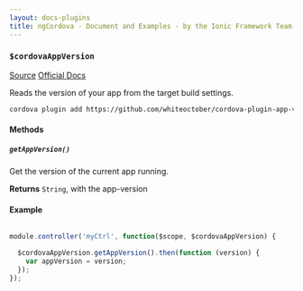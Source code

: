 ```yaml
---
layout: docs-plugins
title: ngCordova - Document and Examples - by the Ionic Framework Team
---
```


<div class="anchor-row">
  <h3><code>$cordovaAppVersion</code></h3>
  <div class="button-row">
    <a class="btn-anchor" href="https://github.com/driftyco/ng-cordova/blob/master/src/plugins/appVersion.js">Source</a>
    <a class="btn-anchor" href="https://github.com/whiteoctober/cordova-plugin-app-version">Official Docs</a>
  </div>
  <div class="icon-row">
    <i class="icon ion-social-apple"></i>
    <i class="icon ion-social-android"></i>
  </div>
</div>


Reads the version of your app from the target build settings.

```bash
cordova plugin add https://github.com/whiteoctober/cordova-plugin-app-version.git
```

#### Methods

##### `getAppVersion()`

Get the version of the current app running.

**Returns**  `String`, with the app-version


#### Example

```javascript

module.controller('myCtrl', function($scope, $cordovaAppVersion) {

  $cordovaAppVersion.getAppVersion().then(function (version) {
    var appVersion = version;
  });
});
```